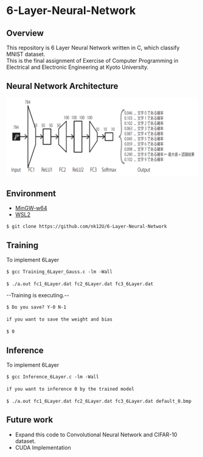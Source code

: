 # 6-Layer-Neural-Network

## Overview

This repository is 6 Layer Neural Network written in C, which classify MNIST dataset.  
This is the final assignment of Exercise of Computer Programming in Electrical and Electronic Engineering at Kyoto University.

## Neural Network Architecture

<img src = "https://github.com/nk12U/6-Layer-Neural-Network/blob/main/Neural Network Architecture.png">

## Environment

- [MinGW-w64](https://www.javadrive.jp/cstart/install/index6.html)
- [WSL2](https://learn.microsoft.com/ja-jp/windows/wsl/install)

```
$ git clone https://github.com/nk12U/6-Layer-Neural-Network
```

## Training

To implement 6Layer

```
$ gcc Training_6Layer_Gauss.c -lm -Wall

$ ./a.out fc1_6Layer.dat fc2_6Layer.dat fc3_6Layer.dat
```

--Training is executing.--

```
$ Do you save? Y-0 N-1

if you want to save the weight and bias

$ 0
```

## Inference

To implement 6Layer

```
$ gcc Inference_6Layer.c -lm -Wall

if you want to inference 0 by the trained model

$ ./a.out fc1_6Layer.dat fc2_6Layer.dat fc3_6Layer.dat default_0.bmp
```

## Future work

- Expand this code to Convolutional Neural Network and CIFAR-10 dataset.
- CUDA Implementation
